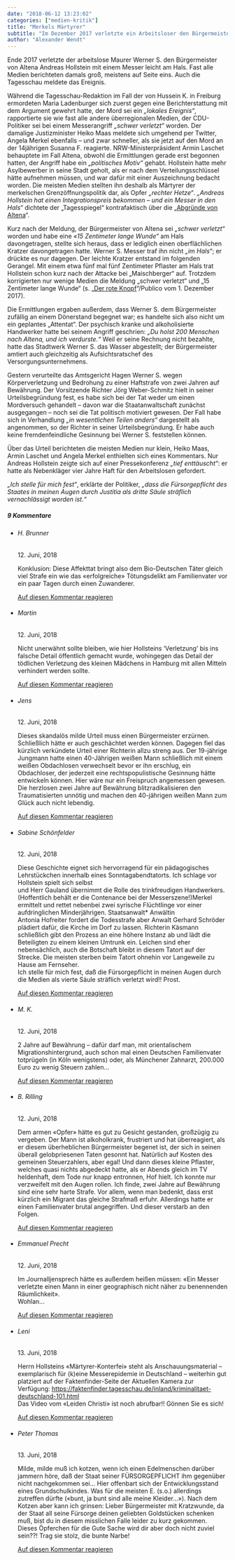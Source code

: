```yaml
---
date: "2018-06-12 13:23:02"
categories: ["medien-kritik"]
title: "Merkels Märtyrer"
subtitle: "Im Dezember 2017 verletzte ein Arbeitsloser den Bürgermeister von Altena leicht am Hals. Ein politisches Attentat, meldeten viele Medien. Jetzt fiel das Urteil. Und es stellt sich alles etwas anders dar"
author: "Alexander Wendt"
---
```




Ende 2017 verletzte der arbeitslose Maurer Werner S. den Bürgermeister von Altena Andreas Hollstein mit einem Messer leicht am Hals. Fast alle Medien berichteten damals groß, meistens auf Seite eins. Auch die Tagesschau meldete das Ereignis.

<!--more-->

Während die Tagesschau-Redaktion im Fall der von Hussein K. in Freiburg ermordeten Maria Ladenburger sich zuerst gegen eine Berichterstattung mit dem Argument gewehrt hatte, der Mord sei ein _„lokales Ereignis“_, rapportierte sie wie fast alle andere überregionalen Medien, der CDU-Politiker sei bei einem Messerangriff _„schwer verletzt“_ worden. Der damalige Justizminister Heiko Maas meldete sich umgehend per Twitter, Angela Merkel ebenfalls – und zwar schneller, als sie jetzt auf den Mord an der 14jährigen Susanna F. reagierte. NRW-Ministerpräsident Armin Laschet behauptete im Fall Altena, obwohl die Ermittlungen gerade erst begonnen hatten, der Angriff habe ein _„politisches Motiv“_ gehabt. Hollstein hatte mehr Asylbewerber in seine Stadt geholt, als er nach dem Verteilungsschlüssel hätte aufnehmen müssen, und war dafür mit einer Auszeichnung bedacht worden. Die meisten Medien stellten ihn deshalb als Märtyrer der merkelschen Grenzöffnungspolitik dar, als Opfer _„rechter Hetze“_. _„Andreas Hollstein hat einen Integrationspreis bekommen – und ein Messer in den Hals“_ dichtete der „Tagesspiegel“ kontrafaktisch über die „<a href="https://www.tagesspiegel.de/themen/reportage/nach-attentat-auf-buergermeister-hollstein-die-abgruende-von-altena/20657008.html">Abgründe von Altena</a>“.

Kurz nach der Meldung, der Bürgermeister von Altena sei _„schwer verletzt“_ worden und habe eine _«15 Zentimeter lange Wunde“_ am Hals davongetragen, stellte sich heraus, dass er lediglich einen oberflächlichen Kratzer davongetragen hatte. Werner S. Messer traf ihn nicht _„im Hals“_; er drückte es nur dagegen. Der leichte Kratzer entstand im folgenden Gerangel. Mit einem etwa fünf mal fünf Zentimeter Pflaster am Hals trat Hollstein schon kurz nach der Attacke bei „Maischberger“ auf. Trotzdem korrigierten nur wenige Medien die Meldung „schwer verletzt“ und „15 Zentimeter lange Wunde“ (s. „<a href="https://www.publicomag.com/2017/12/der-rote-knopf/">Der rote Knopf</a>“/Publico vom 1. Dezember 2017).

Die Ermittlungen ergaben außerdem, dass Werner S. dem Bürgermeister zufällig an einem Dönerstand begegnet war; es handelte sich also nicht um ein geplantes „Attentat“. Der psychisch kranke und alkoholisierte Handwerker hatte bei seinem Angriff geschrien: _„Du holst 200 Menschen nach Altena, und ich verdurste.“_ Weil er seine Rechnung nicht bezahlte, hatte das Stadtwerk Werner S. das Wasser abgestellt; der Bürgermeister amtiert auch gleichzeitig als Aufsichtsratschef des Versorgungsunternehmens.

Gestern verurteilte das Amtsgericht Hagen Werner S. wegen Körperverletzung und Bedrohung zu einer Haftstrafe von zwei Jahren auf Bewährung. Der Vorsitzende Richter Jörg Weber-Schmitz hielt in seiner Urteilsbegründung fest, es habe sich bei der Tat weder um einen Mordversuch gehandelt – davon war die Staatanwaltschaft zunächst ausgegangen – noch sei die Tat politisch motiviert gewesen. Der Fall habe sich in Verhandlung _„in wesentlichen Teilen anders“_ dargestellt als angenommen, so der Richter in seiner Urteilsbegründung. Er habe auch keine fremdenfeindliche Gesinnung bei Werner S. feststellen können.

Über das Urteil berichteten die meisten Medien nur klein, Heiko Maas, Armin Laschet und Angela Merkel enthielten sich eines Kommentars. Nur Andreas Hollstein zeigte sich auf einer Pressekonferenz _„tief enttäuscht“_: er hatte als Nebenkläger vier Jahre Haft für den Arbeitslosen gefordert.

_„Ich stelle für mich fest“_, erklärte der Politiker, _„dass die Fürsorgepflicht des Staates in meinen Augen durch Justitia als dritte Säule sträflich vernachlässigt worden ist.“_


<!--more-->
<h5 class="comments-h">
9 Kommentare </h5>
<ul class="commentlist">
<li class="comment even thread-even depth-1 clearfix" id="li-comment-3582">
<h6 class="author">H. Brunner</h6> <span class="date">12. Juni, 2018</span>



Konklusion: Diese Affekttat bringt also dem Bio-Deutschen Täter gleich viel Strafe ein wie das «erfolgreiche» Tötungsdelikt am Familienvater vor ein paar Tagen durch einen Zuwanderer.

<a rel="nofollow" class="comment-reply-link" href="#comment-3582" data-commentid="3582" data-postid="6997" data-belowelement="comment-3582" data-respondelement="respond" data-replyto="Antworte auf H. Brunner" aria-label="Antworte auf H. Brunner">Auf diesen Kommentar reagieren</a> 


</li>
<li class="comment odd alt thread-odd thread-alt depth-1 clearfix" id="li-comment-3583">
<h6 class="author">Martin</h6> <span class="date">12. Juni, 2018</span>



Nicht unerwähnt sollte bleiben, wie hier Hollsteins &#8216;Verletzung&#8217; bis ins falsche Detail öffentlich gemacht wurde, wohingegen das Detail der tödlichen Verletzung des kleinen Mädchens in Hamburg mit allen Mitteln verhindert werden sollte.

<a rel="nofollow" class="comment-reply-link" href="#comment-3583" data-commentid="3583" data-postid="6997" data-belowelement="comment-3583" data-respondelement="respond" data-replyto="Antworte auf Martin" aria-label="Antworte auf Martin">Auf diesen Kommentar reagieren</a> 


</li>
<li class="comment even thread-even depth-1 clearfix" id="li-comment-3584">
<h6 class="author">Jens</h6> <span class="date">12. Juni, 2018</span>



Dieses skandalös milde Urteil muss einen Bürgermeister erzürnen. Schließlich hätte er auch geschächtet werden können. Dagegen fiel das kürzlich verkündete Urteil einer Richterin allzu streng aus. Der 19-jährige Jungmann hatte einen 40-Jährigen weißen Mann schließlich mit einem weißen Obdachlosen verwechselt bevor er ihn erschlug, ein Obdachloser, der jederzeit eine rechtspopulistische Gesinnung hätte entwickeln können. Hier wäre nur ein Freispruch angemessen gewesen. Die herzlosen zwei Jahre auf Bewährung blitzradikalisieren den Traumatisierten unnötig und machen den 40-jährigen weißen Mann zum Glück auch nicht lebendig.

<a rel="nofollow" class="comment-reply-link" href="#comment-3584" data-commentid="3584" data-postid="6997" data-belowelement="comment-3584" data-respondelement="respond" data-replyto="Antworte auf Jens" aria-label="Antworte auf Jens">Auf diesen Kommentar reagieren</a> 


</li>
<li class="comment odd alt thread-odd thread-alt depth-1 clearfix" id="li-comment-3586">
<h6 class="author">Sabine Schönfelder</h6> <span class="date">12. Juni, 2018</span>



Diese Geschichte eignet sich hervorragend für ein pädagogisches Lehrstückchen innerhalb eines Sonntagabendtatorts. Ich schlage vor Hollstein spielt sich selbst<br>
und Herr Gauland übernimmt die Rolle des trinkfreudigen Handwerkers. (Hoffentlich behält er die Contenance bei der Messerszene!)Merkel ermittelt und rettet nebenbei zwei syrische Flüchtlinge vor einer aufdringlichen Minderjährigen. Staatsanwalt* Anwältin<br>
Antonia Hofreiter fordert die Todesstrafe aber Anwalt Gerhard Schröder plädiert dafür, die Kirche im Dorf zu lassen. Richterin Käsmann schließlich gibt den Prozess an eine höhere Instanz ab und lädt die Beteiligten zu einem kleinen Umtrunk ein. Leichen sind eher<br>
nebensächlich, auch die Botschaft bleibt in diesem Tatort auf der Strecke. Die meisten sterben beim Tatort ohnehin vor Langeweile zu Hause am Fernseher.<br>
Ich stelle für mich fest, daß die Fürsorgepflicht in meinen Augen durch die Medien als vierte Säule sträflich verletzt wird!! Prost.

<a rel="nofollow" class="comment-reply-link" href="#comment-3586" data-commentid="3586" data-postid="6997" data-belowelement="comment-3586" data-respondelement="respond" data-replyto="Antworte auf Sabine Schönfelder" aria-label="Antworte auf Sabine Schönfelder">Auf diesen Kommentar reagieren</a> 


</li>
<li class="comment even thread-even depth-1 clearfix" id="li-comment-3590">
<h6 class="author">M. K.</h6> <span class="date">12. Juni, 2018</span>



2 Jahre auf Bewährung &#8211; dafür darf man, mit orientalischem Migrationshintergrund, auch schon mal einen Deutschen Familienvater totprügeln (in Köln wenigstens) oder, als Münchener Zahnarzt, 200.000 Euro zu wenig Steuern zahlen&#8230;

<a rel="nofollow" class="comment-reply-link" href="#comment-3590" data-commentid="3590" data-postid="6997" data-belowelement="comment-3590" data-respondelement="respond" data-replyto="Antworte auf M. K." aria-label="Antworte auf M. K.">Auf diesen Kommentar reagieren</a> 


</li>
<li class="comment odd alt thread-odd thread-alt depth-1 clearfix" id="li-comment-3593">
<h6 class="author">B. Rilling</h6> <span class="date">12. Juni, 2018</span>



Dem armen «Opfer» hätte es gut zu Gesicht gestanden, großzügig zu vergeben. Der Mann ist alkoholkrank, frustriert und hat überreagiert, als er diesem überheblichen Bürgermeister begenet ist, der sich in seinen überall gelobpriesenen Taten gesonnt hat. Natürlich auf Kosten des gemeinen Steuerzahlers, aber egal! Und dann dieses kleine Pflaster, welches quasi nichts abgedeckt hatte, als er Abends gleich im TV heldenhaft, dem Tode nur knapp entronnen, Hof hielt. Ich konnte nur verzweifelt mit den Augen rollen. Ich finde, zwei Jahre auf Bewährung sind eine sehr harte Strafe. Vor allem, wenn man bedenkt, dass erst kürzlich ein Migrant das gleiche Strafmaß erfuhr. Allerdings hatte er einen Familienvater brutal angegriffen. Und dieser verstarb an den Folgen.

<a rel="nofollow" class="comment-reply-link" href="#comment-3593" data-commentid="3593" data-postid="6997" data-belowelement="comment-3593" data-respondelement="respond" data-replyto="Antworte auf B. Rilling" aria-label="Antworte auf B. Rilling">Auf diesen Kommentar reagieren</a> 


</li>
<li class="comment even thread-even depth-1 clearfix" id="li-comment-3595">
<h6 class="author">Emmanuel Precht</h6> <span class="date">12. Juni, 2018</span>



Im Journalljensprech hätte es außerdem heißen müssen: «Ein Messer verletzte einen Mann in einer geographisch nicht näher zu benennenden Räumlichkeit».<br>
Wohlan&#8230;

<a rel="nofollow" class="comment-reply-link" href="#comment-3595" data-commentid="3595" data-postid="6997" data-belowelement="comment-3595" data-respondelement="respond" data-replyto="Antworte auf Emmanuel Precht" aria-label="Antworte auf Emmanuel Precht">Auf diesen Kommentar reagieren</a> 


</li>
<li class="comment odd alt thread-odd thread-alt depth-1 clearfix" id="li-comment-3602">
<h6 class="author">Leni</h6> <span class="date">13. Juni, 2018</span>



Herrn Hollsteins «Märtyrer-Konterfei» steht als Anschauungsmaterial &#8211; exemplarisch für (k)eine Messerepidemie in Deutschland &#8211; weiterhin gut platziert auf der Faktenfinder-Seite der Aktuellen Kamera zur Verfügung: <a href="https://faktenfinder.tagesschau.de/inland/kriminalitaet-deutschland-101.html" rel="nofollow ugc">https://faktenfinder.tagesschau.de/inland/kriminalitaet-deutschland-101.html</a><br>
Das Video vom «Leiden Christi» ist noch abrufbar!! Gönnen Sie es sich!

<a rel="nofollow" class="comment-reply-link" href="#comment-3602" data-commentid="3602" data-postid="6997" data-belowelement="comment-3602" data-respondelement="respond" data-replyto="Antworte auf Leni" aria-label="Antworte auf Leni">Auf diesen Kommentar reagieren</a> 


</li>
<li class="comment even thread-even depth-1 clearfix" id="li-comment-3620">
<h6 class="author">Peter Thomas</h6> <span class="date">13. Juni, 2018</span>



Milde, milde muß ich kotzen, wenn ich einen Edelmenschen darüber jammern höre, daß der Staat seiner FÜRSORGEPFLICHT ihm gegenüber nicht nachgekommen sei&#8230; Hier offenbart sich der Entwicklungsstand eines Grundschulkindes. Was für die meisten E. (s.o.) allerdings zutreffen dürfte («bunt, ja bunt sind alle meine Kleider&#8230;»). Nach dem Kotzen aber kann ich grinsen: Lieber Bürgermeister mit Kratzwunde, da der Staat all seine Fürsorge deinen geliebten Goldstücken schenken muß, bist du in diesem misslichen Falle leider zu kurz gekommen. Dieses Öpferchen für die Gute Sache wird dir aber doch nicht zuviel sein??! Trag sie stolz, die bunte Narbe!

<a rel="nofollow" class="comment-reply-link" href="#comment-3620" data-commentid="3620" data-postid="6997" data-belowelement="comment-3620" data-respondelement="respond" data-replyto="Antworte auf Peter Thomas" aria-label="Antworte auf Peter Thomas">Auf diesen Kommentar reagieren</a> 


</li>
</ul>
